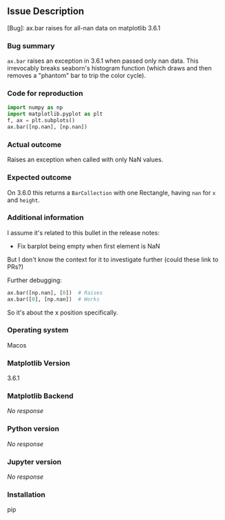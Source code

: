 ## Issue Description
[Bug]: ax.bar raises for all-nan data on matplotlib 3.6.1  
### Bug summary

`ax.bar` raises an exception in 3.6.1 when passed only nan data. This irrevocably breaks seaborn's histogram function (which draws and then removes a "phantom" bar to trip the color cycle).

### Code for reproduction

```python
import numpy as np
import matplotlib.pyplot as plt
f, ax = plt.subplots()
ax.bar([np.nan], [np.nan])
```

### Actual outcome

Raises an exception when called with only NaN values.

### Expected outcome

On 3.6.0 this returns a `BarCollection` with one Rectangle, having `nan` for `x` and `height`.

### Additional information

I assume it's related to this bullet in the release notes:

- Fix barplot being empty when first element is NaN

But I don't know the context for it to investigate further (could these link to PRs?)

Further debugging:

```python
ax.bar([np.nan], [0])  # Raises
ax.bar([0], [np.nan])  # Works
```

So it's about the x position specifically.

### Operating system

Macos

### Matplotlib Version

3.6.1

### Matplotlib Backend

_No response_

### Python version

_No response_

### Jupyter version

_No response_

### Installation

pip